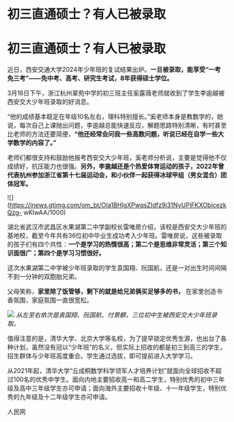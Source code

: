 # 初三直通硕士？有人已被录取

# 初三直通硕士？有人已被录取

近日，西安交通大学2024年少年班的复试结果出炉。**一旦被录取，能享受“一考免三考”——免中考、高考、研究生考试，8年获得硕士学位。**

3月18日下午，浙江杭州翠苑中学的初三班主任奚露薇老师就收到了学生李逾越被西安交大少年班录取的好消息。

“他的成绩基本稳定在年级10名左右，理科特别擅长。”奚老师本身是教数学的，她说，每次自己上课抛出问题，李逾越总能快速反应，解题思路特别清晰，有时甚至比老师的方法还要简便，**“他还经常会问我一些高数问题，听说已经在自学一些大学数学的内容了。”**

老师们都很支持和鼓励他报考西安交大少年班，奚老师分析说，主要是觉得他不仅成绩好，抗压能力也很强。**另外，李逾越还是个热爱体育运动的孩子，2022年曾代表杭州参加浙江省第十七届运动会，和小伙伴一起获得冰球甲组（男女混合）团体冠军。**

![](https://inews.gtimg.com/om_bt/OIa1BHlgXPwqsZIdfz9i31NyUPiFKXObicezkQzg-
wKIwAA/1000)

湖北省武汉市武昌区水果湖第二中学副校长雷唯房介绍，该校是西安交大少年班的基地校，截至今年共有36位初中毕业生成功考入少年班。雷唯房说，这些被录取的孩子们有四个共性：**一个是学习的热情很高；第二个是思维非常灵活；第三个知识面很广；第四个是学习习惯很好。**

这次水果湖第二中学被少年班录取的学生袁国翔、阮国航，还是一对出生时间间隔不到一分钟的双胞胎兄弟。

父母笑称，**家里除了饭管够，剩下的就是给兄弟俩买足够多的书，** 在家里创造书香氛围，家庭氛围一直很宽松。

![](https://inews.gtimg.com/om_bt/Or0gcutYUeXiNWWOVdYihA5key84HHMfnlpO0vUNr2G6QAA/1000)
_从左至右依次是袁国翔、阮国航、付景麒，三位初中生被西安交大少年班录取。_

值得注意的是，清华大学、北京大学等名校，为了提早锁定优秀生源，也出台了各种计划，虽然没有冠以“少年班”的名义，但实际上招收的都是初三到高三的学生，招生群体与少年班高度重合。学生通过选拔，即可提前进入大学学习。

从2021年起，清华大学“丘成桐数学科学领军人才培养计划”就面向全球招收不超过100名的优秀中学生。面向内地主要招收高一和高二学生，特别优秀的初中三年级及高中三年级学生亦可申请；面向海外主要招收十年级、十一年级学生，特别优秀的九年级及十二年级学生亦可申请。

人民网

